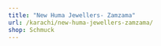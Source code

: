 ```yaml
---
title: "New Huma Jewellers- Zamzama"
url: /karachi/new-huma-jewellers-zamzama/
shop: Schmuck
---
```

